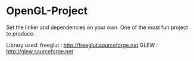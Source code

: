 # OpenGL-Project
Set the linker and dependencies on your own. One of the most fun project to produce.


Library used: 
freeglut : http://freeglut.sourceforge.net
GLEW : http://glew.sourceforge.net
